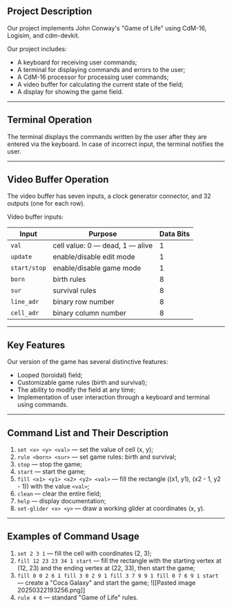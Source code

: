 ## Project Description

Our project implements John Conway's "Game of Life" using CdM-16, Logisim, and cdm-devkit.

Our project includes:
- A keyboard for receiving user commands;
- A terminal for displaying commands and errors to the user;
- A CdM-16 processor for processing user commands;
- A video buffer for calculating the current state of the field;
- A display for showing the game field.

---
## Terminal Operation

The terminal displays the commands written by the user after they are entered via the keyboard.
In case of incorrect input, the terminal notifies the user.

---
## Video Buffer Operation

The video buffer has seven inputs, a clock generator connector, and 32 outputs (one for each row).

Video buffer inputs:

| Input        | Purpose                                   | Data Bits |
| ------------ | ---------------------------------------- | --------- |
| `val`        | cell value: 0 — dead, 1 — alive          | 1         |
| `update`     | enable/disable edit mode                 | 1         |
| `start/stop` | enable/disable game mode                 | 1         |
| `born`       | birth rules                              | 8         |
| `sur`        | survival rules                           | 8         |
| `line_adr`   | binary row number                        | 8         |
| `cell_adr`   | binary column number                     | 8         |

---
## Key Features

Our version of the game has several distinctive features:

- Looped (toroidal) field;
- Customizable game rules (birth and survival);
- The ability to modify the field at any time;
- Implementation of user interaction through a keyboard and terminal using commands.

---
## Command List and Their Description

1. `set <x> <y> <val>` — set the value of cell (x, y);
2. `rule <born> <sur>` — set game rules: birth and survival;
3. `stop` — stop the game;
4. `start` — start the game;
5. `fill <x1> <y1> <x2> <y2> <val>` — fill the rectangle ((x1, y1), (x2 - 1, y2 - 1)) with the value `<val>`;
6. `clean` — clear the entire field;
7. `help` — display documentation;
8. `set-glider <x> <y>` — draw a working glider at coordinates (x, y).

---
## Examples of Command Usage

1. `set 2 3 1` — fill the cell with coordinates (2, 3);
2. `fill 12 23 23 34 1 start` — fill the rectangle with the starting vertex at (12, 23) and the ending vertex at (22, 33), then start the game;
3. `fill 0 0 2 6 1 fill 3 0 2 9 1 fill 3 7 9 9 1 fill 0 7 6 9 1 start` — create a "Coca Galaxy" and start the game;
![[Pasted image 20250322193256.png]]
4. `rule 4 6` — standard "Game of Life" rules.
